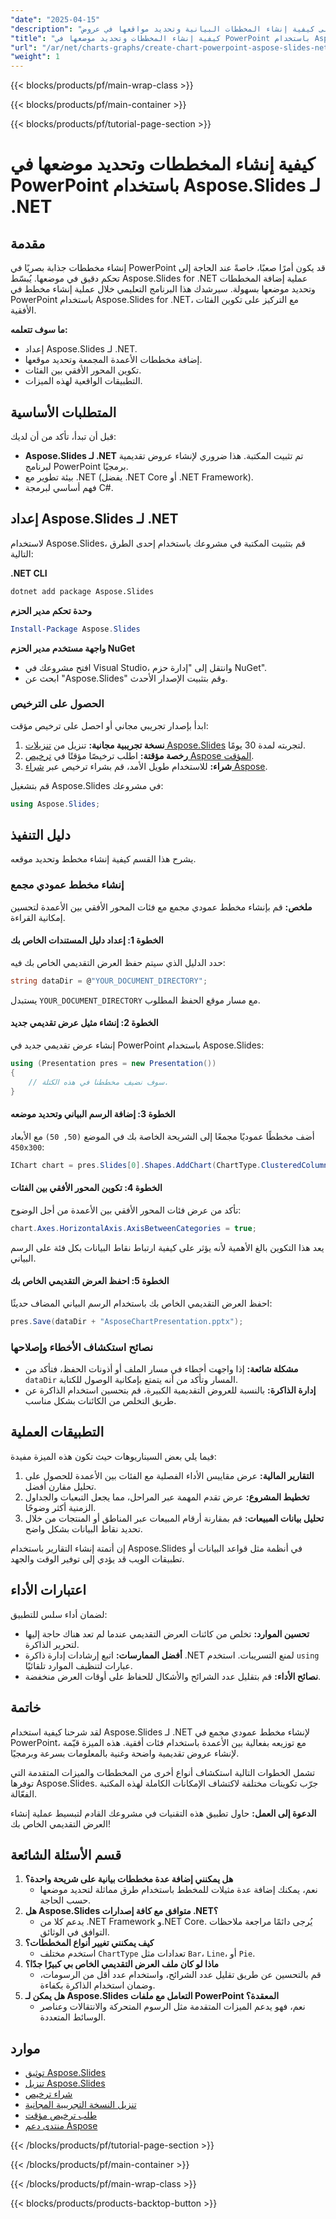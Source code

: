```yaml
---
"date": "2025-04-15"
"description": "تعرّف على كيفية إنشاء المخططات البيانية وتحديد مواقعها في عروض PowerPoint التقديمية باستخدام Aspose.Slides لـ .NET. يتناول هذا الدليل المخططات البيانية العمودية المجمعة ذات الفئات الأفقية، وهي مثالية للتقارير المالية وتحليل البيانات."
"title": "كيفية إنشاء المخططات وتحديد موضعها في PowerPoint باستخدام Aspose.Slides لـ .NET"
"url": "/ar/net/charts-graphs/create-chart-powerpoint-aspose-slides-net/"
"weight": 1
---
```


{{< blocks/products/pf/main-wrap-class >}}

{{< blocks/products/pf/main-container >}}

{{< blocks/products/pf/tutorial-page-section >}}
# كيفية إنشاء المخططات وتحديد موضعها في PowerPoint باستخدام Aspose.Slides لـ .NET

## مقدمة
إنشاء مخططات جذابة بصريًا في PowerPoint قد يكون أمرًا صعبًا، خاصةً عند الحاجة إلى تحكم دقيق في موضعها. يُبسّط Aspose.Slides for .NET عملية إضافة المخططات وتحديد موضعها بسهولة. سيرشدك هذا البرنامج التعليمي خلال عملية إنشاء مخطط في PowerPoint باستخدام Aspose.Slides for .NET، مع التركيز على تكوين الفئات الأفقية.

**ما سوف تتعلمه:**
- إعداد Aspose.Slides لـ .NET.
- إضافة مخططات الأعمدة المجمعة وتحديد موقعها.
- تكوين المحور الأفقي بين الفئات.
- التطبيقات الواقعية لهذه الميزات.

## المتطلبات الأساسية
قبل أن تبدأ، تأكد من أن لديك:
- **Aspose.Slides لـ .NET** تم تثبيت المكتبة. هذا ضروري لإنشاء عروض تقديمية لبرنامج PowerPoint برمجيًا.
- بيئة تطوير مع .NET (يفضل .NET Core أو .NET Framework).
- فهم أساسي لبرمجة C#.

## إعداد Aspose.Slides لـ .NET
لاستخدام Aspose.Slides، قم بتثبيت المكتبة في مشروعك باستخدام إحدى الطرق التالية:

**.NET CLI**
```bash
dotnet add package Aspose.Slides
```

**وحدة تحكم مدير الحزم**
```powershell
Install-Package Aspose.Slides
```

**واجهة مستخدم مدير الحزم NuGet**
- افتح مشروعك في Visual Studio، وانتقل إلى "إدارة حزم NuGet".
- ابحث عن "Aspose.Slides" وقم بتثبيت الإصدار الأحدث.

### الحصول على الترخيص
ابدأ بإصدار تجريبي مجاني أو احصل على ترخيص مؤقت:
1. **نسخة تجريبية مجانية:** تنزيل من [تنزيلات Aspose.Slides](https://releases.aspose.com/slides/net/) لتجربته لمدة 30 يومًا.
2. **رخصة مؤقتة:** اطلب ترخيصًا مؤقتًا في [ترخيص Aspose المؤقت](https://purchase.aspose.com/temporary-license/).
3. **شراء:** للاستخدام طويل الأمد، قم بشراء ترخيص عبر [شراء Aspose](https://purchase.aspose.com/buy).

قم بتشغيل Aspose.Slides في مشروعك:
```csharp
using Aspose.Slides;
```

## دليل التنفيذ
يشرح هذا القسم كيفية إنشاء مخطط وتحديد موقعه.

### إنشاء مخطط عمودي مجمع
**ملخص:**
قم بإنشاء مخطط عمودي مجمع مع فئات المحور الأفقي بين الأعمدة لتحسين إمكانية القراءة.

#### الخطوة 1: إعداد دليل المستندات الخاص بك
حدد الدليل الذي سيتم حفظ العرض التقديمي الخاص بك فيه:
```csharp
string dataDir = @"YOUR_DOCUMENT_DIRECTORY";
```
يستبدل `YOUR_DOCUMENT_DIRECTORY` مع مسار موقع الحفظ المطلوب.

#### الخطوة 2: إنشاء مثيل عرض تقديمي جديد
إنشاء عرض تقديمي جديد في PowerPoint باستخدام Aspose.Slides:
```csharp
using (Presentation pres = new Presentation())
{
    // سوف نضيف مخططنا في هذه الكتلة.
}
```

#### الخطوة 3: إضافة الرسم البياني وتحديد موضعه
أضف مخططًا عموديًا مجمعًا إلى الشريحة الخاصة بك في الموضع `(50, 50)` مع الأبعاد `450x300`:
```csharp
IChart chart = pres.Slides[0].Shapes.AddChart(ChartType.ClusteredColumn, 50, 50, 450, 300);
```

#### الخطوة 4: تكوين المحور الأفقي بين الفئات
تأكد من عرض فئات المحور الأفقي بين الأعمدة من أجل الوضوح:
```csharp
chart.Axes.HorizontalAxis.AxisBetweenCategories = true;
```
يعد هذا التكوين بالغ الأهمية لأنه يؤثر على كيفية ارتباط نقاط البيانات بكل فئة على الرسم البياني.

#### الخطوة 5: احفظ العرض التقديمي الخاص بك
احفظ العرض التقديمي الخاص بك باستخدام الرسم البياني المضاف حديثًا:
```csharp
pres.Save(dataDir + "AsposeChartPresentation.pptx");
```

### نصائح استكشاف الأخطاء وإصلاحها
- **مشكلة شائعة:** إذا واجهت أخطاء في مسار الملف أو أذونات الحفظ، فتأكد من `dataDir` المسار وتأكد من أنه يتمتع بإمكانية الوصول للكتابة.
- **إدارة الذاكرة:** بالنسبة للعروض التقديمية الكبيرة، قم بتحسين استخدام الذاكرة عن طريق التخلص من الكائنات بشكل مناسب.

## التطبيقات العملية
فيما يلي بعض السيناريوهات حيث تكون هذه الميزة مفيدة:
1. **التقارير المالية:** عرض مقاييس الأداء الفصلية مع الفئات بين الأعمدة للحصول على تحليل مقارن أفضل.
2. **تخطيط المشروع:** عرض تقدم المهمة عبر المراحل، مما يجعل التبعيات والجداول الزمنية أكثر وضوحًا.
3. **تحليل بيانات المبيعات:** قم بمقارنة أرقام المبيعات عبر المناطق أو المنتجات من خلال تحديد نقاط البيانات بشكل واضح.

إن أتمتة إنشاء التقارير باستخدام Aspose.Slides في أنظمة مثل قواعد البيانات أو تطبيقات الويب قد يؤدي إلى توفير الوقت والجهد.

## اعتبارات الأداء
لضمان أداء سلس للتطبيق:
- **تحسين الموارد:** تخلص من كائنات العرض التقديمي عندما لم تعد هناك حاجة إليها لتحرير الذاكرة.
- **أفضل الممارسات:** اتبع إرشادات إدارة ذاكرة .NET لمنع التسريبات. استخدم `using` عبارات لتنظيف الموارد تلقائيًا.
- **نصائح الأداء:** قم بتقليل عدد الشرائح والأشكال للحفاظ على أوقات العرض منخفضة.

## خاتمة
لقد شرحنا كيفية استخدام Aspose.Slides لـ .NET لإنشاء مخطط عمودي مجمع في PowerPoint، مع توزيعه بفعالية بين الأعمدة باستخدام فئات أفقية. هذه الميزة قيّمة لإنشاء عروض تقديمية واضحة وغنية بالمعلومات بسرعة وبرمجيًا.

تشمل الخطوات التالية استكشاف أنواع أخرى من المخططات والميزات المتقدمة التي توفرها Aspose.Slides. جرّب تكوينات مختلفة لاكتشاف الإمكانات الكاملة لهذه المكتبة الفعّالة.

**الدعوة إلى العمل:** حاول تطبيق هذه التقنيات في مشروعك القادم لتبسيط عملية إنشاء العرض التقديمي الخاص بك!

## قسم الأسئلة الشائعة
1. **هل يمكنني إضافة عدة مخططات بيانية على شريحة واحدة؟**
   - نعم، يمكنك إضافة عدة مثيلات للمخطط باستخدام طرق مماثلة لتحديد موضعها حسب الحاجة.
2. **هل Aspose.Slides متوافق مع كافة إصدارات .NET؟**
   - يدعم كلا من .NET Framework و.NET Core. يُرجى دائمًا مراجعة ملاحظات التوافق في الوثائق.
3. **كيف يمكنني تغيير أنواع المخططات؟**
   - استخدم مختلف `ChartType` تعدادات مثل `Bar`، `Line`، أو `Pie`.
4. **ماذا لو كان ملف العرض التقديمي الخاص بي كبيرًا جدًا؟**
   - قم بالتحسين عن طريق تقليل عدد الشرائح، واستخدام عدد أقل من الرسومات، وضمان استخدام الذاكرة بكفاءة.
5. **هل يمكن لـ Aspose.Slides التعامل مع ملفات PowerPoint المعقدة؟**
   - نعم، فهو يدعم الميزات المتقدمة مثل الرسوم المتحركة والانتقالات وعناصر الوسائط المتعددة.

## موارد
- [توثيق Aspose.Slides](https://reference.aspose.com/slides/net/)
- [تنزيل Aspose.Slides](https://releases.aspose.com/slides/net/)
- [شراء ترخيص](https://purchase.aspose.com/buy)
- [تنزيل النسخة التجريبية المجانية](https://releases.aspose.com/slides/net/)
- [طلب ترخيص مؤقت](https://purchase.aspose.com/temporary-license/)
- [منتدى دعم Aspose](https://forum.aspose.com/c/slides/11)

{{< /blocks/products/pf/tutorial-page-section >}}

{{< /blocks/products/pf/main-container >}}

{{< /blocks/products/pf/main-wrap-class >}}

{{< blocks/products/products-backtop-button >}}